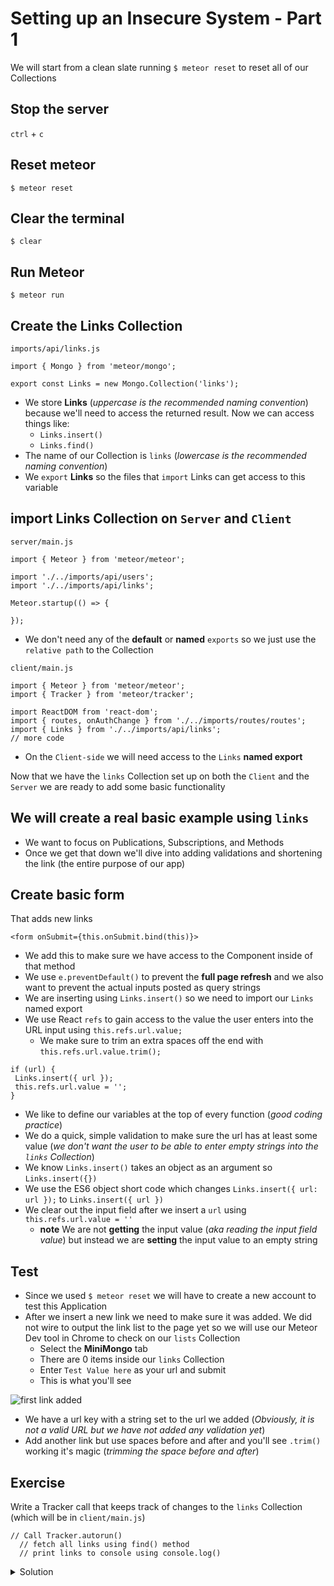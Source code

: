 # Setting up an Insecure System - Part 1
We will start from a clean slate running `$ meteor reset` to reset all of our Collections

## Stop the server
`ctrl` + `c`

## Reset meteor
`$ meteor reset`

## Clear the terminal
`$ clear`

## Run Meteor
`$ meteor run`

## Create the Links Collection
`imports/api/links.js`

```
import { Mongo } from 'meteor/mongo';

export const Links = new Mongo.Collection('links');
```

* We store **Links** (_uppercase is the recommended naming convention_) because we'll need to access the returned result. Now we can access things like:
    - `Links.insert()`
    - `Links.find()`
* The name of our Collection is `links` (_lowercase is the recommended naming convention_)
* We `export` **Links** so the files that `import` Links can get access to this variable

## import Links Collection on `Server` and `Client`

`server/main.js`

```
import { Meteor } from 'meteor/meteor';

import './../imports/api/users';
import './../imports/api/links';

Meteor.startup(() => {

});
```

* We don't need any of the **default** or **named** `exports` so we just use the `relative path` to the Collection

`client/main.js`

```
import { Meteor } from 'meteor/meteor';
import { Tracker } from 'meteor/tracker';

import ReactDOM from 'react-dom';
import { routes, onAuthChange } from './../imports/routes/routes';
import { Links } from './../imports/api/links';
// more code
```

* On the `Client-side` we will need access to the `Links` **named export**

Now that we have the `links` Collection set up on both the `Client` and the `Server` we are ready to add some basic functionality

## We will create a real basic example using `links`
* We want to focus on Publications, Subscriptions, and Methods
* Once we get that down we'll dive into adding validations and shortening the link (the entire purpose of our app)

## Create basic form
That adds new links

`<form onSubmit={this.onSubmit.bind(this)}>`

* We add this to make sure we have access to the Component inside of that method
* We use `e.preventDefault()` to prevent the **full page refresh** and we also want to prevent the actual inputs posted as query strings
* We are inserting using `Links.insert()` so we need to import our `Links` named export
* We use React `refs` to gain access to the value the user enters into the URL input using `this.refs.url.value;`
    - We make sure to trim an extra spaces off the end with `this.refs.url.value.trim();`

```
if (url) {
 Links.insert({ url });
 this.refs.url.value = '';
}
```

* We like to define our variables at the top of every function (_good coding practice_)
* We do a quick, simple validation to make sure the url has at least some value (_we don't want the user to be able to enter empty strings into the `links` Collection_)
* We know `Links.insert()` takes an object as an argument so `Links.insert({})`
* We use the ES6 object short code which changes `Links.insert({ url: url });` to `Links.insert({ url })`
* We clear out the input field after we insert a `url` using `this.refs.url.value = ''`
    - **note** We are not **getting** the input value (_aka reading the input field value_) but instead we are **setting** the input value to an empty string

## Test
* Since we used `$ meteor reset` we will have to create a new account to test this Application
* After we insert a new link we need to make sure it was added. We did not wire to output the link list to the page yet so we will use our Meteor Dev tool in Chrome to check on our `lists` Collection
    - Select the **MiniMongo** tab
    - There are 0 items inside our `links` Collection
    - Enter `Test Value here` as your url and submit
    - This is what you'll see

![first link added](https://i.imgur.com/xeOtAkD.png)

* We have a url key with a string set to the url we added (_Obviously, it is not a valid URL but we have not added any validation yet_)
* Add another link but use spaces before and after and you'll see `.trim()` working it's magic (_trimming the space before and after_)

## Exercise
Write a Tracker call that keeps track of changes to the `links` Collection (which will be in `client/main.js`)

```
// Call Tracker.autorun()
  // fetch all links using find() method
  // print links to console using console.log()
```

<details>
  <summary>Solution</summary>
```
Tracker.autorun(() => {
  const links = Links.find().fetch();
  console.log('New Links', links);
});
```

![solution output](https://i.imgur.com/upRdtF1.png)

* You get one right away when app first starts
* Our second one when MiniMongo got the data from the backend with any existing links
* The third one is our new link when we submitted the form
</details>



